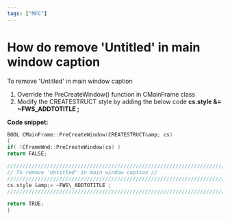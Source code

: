 ```yaml
---
tags: ["MFC"]
---
```

<!--markdownlint-disable MD013 MD029 MD036 MD024 MD033 MD040 MD042 MD001 MD051 MD025 MD052-->
# How do remove 'Untitled' in main window caption

To remove 'Untitled' in main window caption

1. Override the PreCreateWindow() function in CMainFrame class
2. Modify the CREATESTRUCT style by adding the below code **cs.style &= ~FWS\_ADDTOTITLE ;**

**Code snippet:**

```c
BOOL CMainFrame::PreCreateWindow(CREATESTRUCT&amp; cs)
{
if( !CFrameWnd::PreCreateWindow(cs) )
return FALSE;

////////////////////////////////////////////////////////////////////////////
// To remove 'Untitled' in main window caption //
////////////////////////////////////////////////////////////////////////////
cs.style &amp;= ~FWS\_ADDTOTITLE ;
////////////////////////////////////////////////////////////////////////////

return TRUE;
}
```
